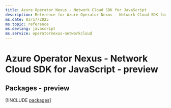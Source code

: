 ```yaml
---
title: Azure Operator Nexus - Network Cloud SDK for JavaScript
description: Reference for Azure Operator Nexus - Network Cloud SDK for JavaScript
ms.date: 03/17/2025
ms.topic: reference
ms.devlang: javascript
ms.service: operatornexus-networkcloud
---
```

# Azure Operator Nexus - Network Cloud SDK for JavaScript - preview
## Packages - preview
[!INCLUDE [packages](operator-nexus---network-cloud-index.md)]